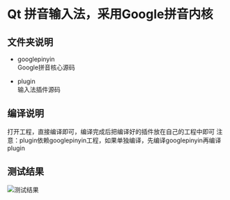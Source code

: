 # Qt 拼音输入法，采用Google拼音内核

## 文件夹说明

* googlepinyin<br>
Google拼音核心源码

* plugin<br>
输入法插件源码

## 编译说明
打开工程，直接编译即可，编译完成后把编译好的插件放在自己的工程中即可
注意：plugin依赖googlepinyin工程，如果单独编译，先编译googlepinyin再编译plugin

## 测试结果
![测试结果](https://github.com/tgtsml/QtInputMethod_GooglePinyin/blob/master/test_exe/test.png)


